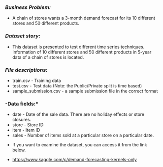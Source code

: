 ### *Business Problem:*

* A chain of stores wants a 3-month demand forecast for its 10 different stores and 50 different products.

### *Dataset story:*

* This dataset is presented to test different time series techniques. Information of 10 different stores and 50 different products in 5-year data of a chain of stores is located.

### *File descriptions:*

* train.csv - Training data
* test.csv - Test data (Note: the Public/Private split is time based)
* sample_submission.csv - a sample submission file in the correct format

### -Data fields:*

* date - Date of the sale data. There are no holiday effects or store closures.
* store - Store ID
* item - Item ID
* sales - Number of items sold at a particular store on a particular date.

- If you want to examine the dataset, you can access it from the link below.

* https://www.kaggle.com/c/demand-forecasting-kernels-only
